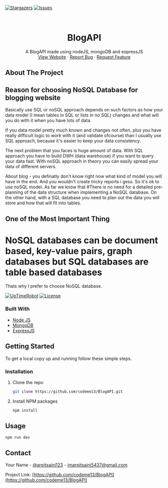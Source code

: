 <!--
*** Thanks for checking out the Best-README-Template. If you have a suggestion
*** that would make this better, please fork the repo and create a pull request
*** or simply open an issue with the tag "enhancement".
*** Thanks again! Now go create something AMAZING! :D
***
***
***
*** To avoid retyping too much info. Do a search and replace for the following:
*** ,BlogAPI, BlogAPI, A BlogAPI website made using nodeJS, mongoDB and expressJS
-->



<!-- PROJECT SHIELDS -->
<!--
*** I'm using markdown "reference style" links for readability.
*** Reference links are enclosed in brackets [ ] instead of parentheses ( ).
*** See the bottom of this document for the declaration of the reference variables
*** for contributors-url, forks-url, etc. This is an optional, concise syntax you may use.
*** https://www.markdownguide.org/basic-syntax/#reference-style-links
-->
[![Stargazers][stars-shield]][stars-url]
[![Issues][issues-shield]][issues-url]



<!-- PROJECT LOGO -->
<br />
<p align="center">
  <a href="https://github.com/codeme13/BlogAPI">
<!--     <img src="https://fontmeme.com/permalink/210128/2dd1c559b9f59998c51b723226715d97.png" alt="Logo" height="80"> -->
  </a>
  <h1 align="center">BlogAPI</h1>

  <p align="center">
    A BlogAPI made using nodeJS, mongoDB and expressJS
    <br />
    <a href="https://blogging.codeme13.repl.co/home">View Website</a>
    ·
    <a href="https://github.com/codeme13/BlogAPI/issues">Report Bug</a>
    ·
    <a href="https://github.com/codeme13/BlogAPI/issues">Request Feature</a>
  </p>
</p>




<!-- ABOUT THE PROJECT -->
## About The Project  

## Reason for choosing NoSQL Database for blogging website
<p> Basically use SQL or noSQL approach depends on such factors as how your data model (I mean  tables in SQL or lists in no SQL) changes and what will you do with it when you have lots of data.

If you data model pretty much known and changes not often, plus you have really difficult logic to work with it (and validate ofcourse) than I usually use SQL approach, because it's easier to keep your data consistency.

The next problem that you faces is huge amount of data. With SQL approach you have to build DWH (data warehouse) if you want to query your data fast. With noSQL approach in theory you can easily spread your data of different servers.

About blog - you definatly don't know right now what kind of model you will have in the end. And you wouldn't create tricky reports i gess. So it's ok to use noSQL model.
  As far we know that
  #There is no need for a detailed pre-planning of the data structure when implementing a NoSQL database. On the other hand, with a SQL database you need to plan out the data you will store and how that will fit into tables.
  ## One of the Most Important Thing
  # NoSQL databases can be document based, key-value pairs, graph databases but SQL databases are table based databases
  Thats why I prefer to choose NoSQL database.
  </p>



[![UpTimeRobot](https://img.shields.io/uptimerobot/ratio/7/m787581594-f7ddf3609b475948912e312a)](https://stats.uptimerobot.com/lE9mpSo4Nw)
[![License](https://img.shields.io/github/license/codeme13/BlogAPI)](https://github.com/codeme13/BlogAPI/blob/master/LICENSE)

### Built With

* [Node JS]()
* [MongoDB]()
* [ExpressJS]()



<!-- GETTING STARTED -->
## Getting Started

To get a local copy up and running follow these simple steps.

### Installation

1. Clone the repo
   ```sh
   git clone https://github.com/codeme13/BlogAPI.git
   ```
2. Install NPM packages
   ```sh
   npm install
   ```

## Usage

```npm run dev```

<!-- CONTACT -->
## Contact

Your Name - [@arpitsaini123](https://twitter.com/arpitsaini123) - imarpitsaini5437@gmail.com

Project Link: [https://github.com/codeme13/BlogAPI](https://github.com/codeme13/BlogAPI)



<!-- MARKDOWN LINKS & IMAGES -->
<!-- https://www.markdownguide.org/basic-syntax/#reference-style-links -->
[contributors-shield]: https://img.shields.io/github/contributors/codeme13/BlogAPI.svg?style=for-the-badge
[contributors-url]: https://github.com/codeme13/BlogAPI/graphs/contributors
[forks-shield]: https://img.shields.io/github/forks/codeme13/BlogAPI.svg?style=for-the-badge
[forks-url]: https://github.com/codeme13/BlogAPI/network/members
[stars-shield]: https://img.shields.io/github/stars/codeme13/BlogAPI.svg?style=for-the-badge
[stars-url]: https://github.com/codeme13/BlogAPI/stargazers
[issues-shield]: https://img.shields.io/github/issues/codeme13/BlogAPI.svg?style=for-the-badge
[issues-url]: https://github.com/codeme13/BlogAPI/issues
[license-shield]: https://img.shields.io/github/license/codeme13/BlogAPI.svg?style=for-the-badge
[license-url]: https://github.com/codeme13/BlogAPI/blob/master/LICENSE.txt
[linkedin-shield]: https://img.shields.io/badge/-LinkedIn-black.svg?style=for-the-badge&logo=linkedin&colorB=555
[linkedin-url]: https://linkedin.com/in/codeme13


